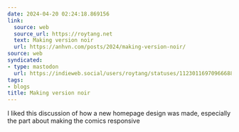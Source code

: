 ```yaml
---
date: 2024-04-20 02:24:18.869156
link:
  source: web
  source_url: https://roytang.net
  text: Making version noir
  url: https://anhvn.com/posts/2024/making-version-noir/
source: web
syndicated:
- type: mastodon
  url: https://indieweb.social/users/roytang/statuses/112301169709666887
tags:
- blogs
title: Making version noir
---
```


I liked this discussion of how a new homepage design was made, especially the part about making the comics responsive